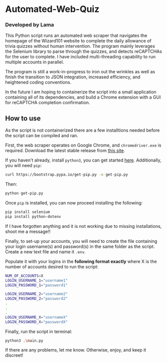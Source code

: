 # Automated-Web-Quiz
### Developed by Lama
This Python script runs an automated web scraper that navigates the homepage of the Wizard101 website to complete the daily allowance of trivia quizzes without human intervention. The program mainly leverages the Selenium library to parse through the quizzes, and detects reCAPTCHAs for the user to complete. I have included multi-threading capability to run multiple accounts in parallel.

The program is still a work-in-progress to iron out the wrinkles as well as finish the transition to JSON integration, increased efficiency, and heightened coding conventions.

In the future I am hoping to containerize the script into a small application containing all of its dependencies, and build a Chrome extension with a GUI for reCAPTCHA completion confirmation.

## How to use
As the script is not containerized there are a few installtions needed before the script can be compiled and ran.

First, the web scraper operates on Google Chrome, and ```chromedriver.exe``` is required. Download the latest stable release from [this site](https://developer.chrome.com/docs/chromedriver/downloads).

If you haven't already, install ```python3```, you can get started [here](https://www.python.org/downloads/). Additionally, you will need ```pip```:

```bash
curl https://bootstrap.pypa.io/get-pip.py -o get-pip.py
```
Then:
```bash
python get-pip.py
```

Once ```pip``` is installed, you can now proceed installing the following:
```bash
pip install selenium
pip install python-dotenv
```
If I have forgotten anything and it is not working due to missing installations, shoot me a message!!

Finally, to set-up your accounts, you will need to create the file containing your login username(s) and password(s) in the same folder as the script. Create a new text file and name it ```.env```.

Populate it with your logins in the **following format exactly** where X is the number of accounts desired to run the script:
```bash
NUM_OF_ACCOUNTS=X
LOGIN_USERNAME_1="username1"
LOGIN_PASSWORD_1="password1"

LOGIN_USERNAME_2="username2"
LOGIN_PASSWORD_2="password2"
.
.
.
LOGIN_USERNAME_X="usernameX"
LOGIN_PASSWORD_X="passwordX"
```

Finally, run the script in terminal:
```bash
python3 .\main.py
```
If there are any problems, let me know. Otherwise, enjoy, and keep it discreet!